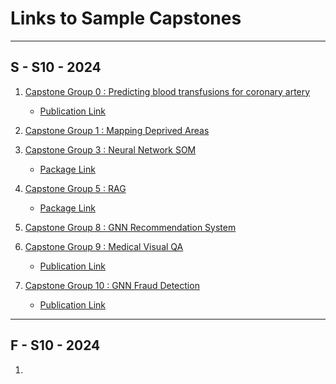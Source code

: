 # Links to Sample Capstones


----

## S - S10 - 2024


1. [Capstone Group 0 : Predicting blood transfusions for coronary artery]()

    - [Publication Link](https://link.springer.com/article/10.1007/s00521-024-10309-9)



2. [Capstone Group 1 : Mapping Deprived Areas](https://github.com/akhil97/Capstone-Group1)



3. [Capstone Group 3 : Neural Network SOM](https://github.com/amir-jafari/SOM)

   - [Package Link](https://pypi.org/project/NNSOM/)



4. [Capstone Group 5 : RAG](https://github.com/arjbingly/grag)

   - [Package Link](https://pypi.org/project/grag/)



5. [Capstone Group 8 : GNN Recommendation System](https://github.com/twallett/DynamicRecSys)



6. [Capstone Group 9 : Medical Visual QA](https://github.com/KumarAditya98/Medical-Visual-Question-Answering-using-Multimodal-Fusion)

    - [Publication Link](https://link.springer.com/article/10.1007/s00521-024-10318-8)



7. [Capstone Group 10 : GNN Fraud Detection](https://github.com/ChiragLakhanpal/Leveraging-Graph-Based-Learning-for-Enhanced-Fraud-Detection)
    
    - [Publication Link](https://link.springer.com/article/10.1007/s00521-024-10397-7?utm_source=rct_congratemailt&utm_medium=email&utm_campaign=nonoa_20240917&utm_content=10.1007%2Fs00521-024-10397-7)


----

## F - S10 - 2024

1. 

